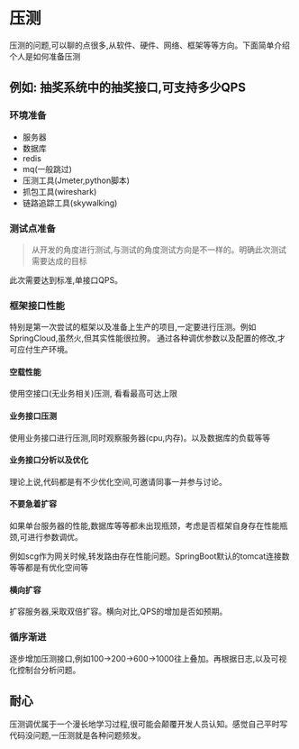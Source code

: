 # 压测
压测的问题,可以聊的点很多,从软件、硬件、网络、框架等等方向。下面简单介绍个人是如何准备压测

## 例如: 抽奖系统中的抽奖接口,可支持多少QPS

### 环境准备
- 服务器
- 数据库
- redis
- mq(一般跳过)
- 压测工具(Jmeter,python脚本)
- 抓包工具(wireshark)
- 链路追踪工具(skywalking)

### 测试点准备
> 从开发的角度进行测试,与测试的角度测试方向是不一样的。明确此次测试需要达成的目标

此次需要达到标准,单接口QPS。

### 框架接口性能
特别是第一次尝试的框架以及准备上生产的项目,一定要进行压测。例如SpringCloud,虽然火,但其实性能很拉胯。
通过各种调优参数以及配置的修改,才可应付生产环境。

#### 空载性能 
使用空接口(无业务相关)压测, 看看最高可达上限

#### 业务接口压测
使用业务接口进行压测,同时观察服务器(cpu,内存)。以及数据库的负载等等

#### 业务接口分析以及优化
理论上说,代码都是有不少优化空间,可邀请同事一并参与讨论。

#### 不要急着扩容
如果单台服务器的性能,数据库等等都未出现瓶颈，考虑是否框架自身存在性能瓶颈,可进行参数调优。

例如scg作为网关时候,转发路由存在性能问题。SpringBoot默认的tomcat连接数等等都是有优化空间等

#### 横向扩容
扩容服务器,采取双倍扩容。横向对比,QPS的增加是否如预期。

### 循序渐进
逐步增加压测接口,例如100->200->600->1000往上叠加。再根据日志,以及可视化控制台分析问题。

## 耐心
压测调优属于一个漫长地学习过程,很可能会颠覆开发人员认知。感觉自己平时写代码没问题,一压测就是各种问题频发。



